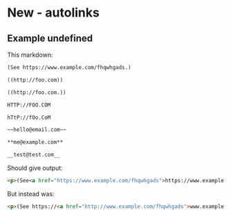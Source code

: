 # New - autolinks

## Example undefined

This markdown:

````````````markdown
(See https://www.example.com/fhqwhgads.)

((http://foo.com))

((http://foo.com.))

HTTP://FOO.COM

hTtP://fOo.CoM

~~hello@email.com~~

**me@example.com**

__test@test.com__
````````````

Should give output:

````````````html
<p>(See<a href="https://www.example.com/fhqwhgads">https://www.example.com/fhqwhgads</a>.)</p><p>((<a href="http://foo.com">http://foo.com</a>))</p><p>((<a href="http://foo.com">http://foo.com</a>.))</p><p><a href="HTTP://FOO.COM">HTTP://FOO.COM</a></p><p><a href="hTtP://fOo.CoM">hTtP://fOo.CoM</a></p><p><del><a href="mailto:hello@email.com">hello@email.com</a></del></p><p><strong><a href="mailto:me@example.com">me@example.com</a></strong></p><p><strong><a href="mailto:test@test.com">test@test.com</a></strong></p>
````````````

But instead was:

````````````html
<p>(See https://<a href="http://www.example.com/fhqwhgads">www.example.com/fhqwhgads</a>.)</p><p>((http://foo.com))</p><p>((http://foo.com.))</p><p>HTTP://FOO.COM</p><p>hTtP://fOo.CoM</p><p>~~hello@email.com~~</p><p><strong>me@example.com</strong></p><p><strong>test@test.com</strong></p>
````````````
